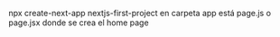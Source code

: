 npx create-next-app nextjs-first-project
en carpeta app está page.js o page.jsx donde se crea el home page